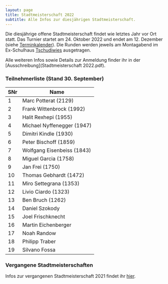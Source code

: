 ```yaml
---
layout: page
title: Stadtmeisterschaft 2022
subtitle: Alle Infos zur diesjährigen Stadtmeisterschaft.
---
```


Die diesjährige offene Stadtmeisterschaft findet wie letztes Jahr vor Ort statt. Das Turnier startet am 24. Oktober 2022 und endet am 12. Dezember (siehe [Terminkalender](/terminkalender)). Die Runden werden jeweils am Montagabend im Ex-Schulhaus [Tschudiwies](/aboutme) ausgetragen.

Alle weiteren Infos sowie Details zur Anmeldung finder ihr in der [Ausschreibung](Stadtmeisterschaft 2022.pdf).

### Teilnehmerliste (Stand 30. September)

| SNr | Name                       |
|-----|----------------------------|
| 1   | Marc Potterat (2129)       |
| 2   | Frank Wittenbrock (1992)   |
| 3   | Halit Rexhepi (1955)       |
| 4   | Michael Nyffenegger (1947) |
| 5   | Dimitri Kindle (1930)      |
| 6   | Peter Bischoff (1859)      |
| 7   | Wolfgang Eisenbeiss (1843) |
| 8   | Miguel Garcia (1758)       |
| 9   | Jan Frei (1750)            |
| 10  | Thomas Gebhardt (1472)     |
| 11  | Miro Settegrana (1353)     |
| 12  | Livio Ciardo (1323)        |
| 13  | Ben Bruch (1262)           |
| 14  | Daniel Szokody             |
| 15  | Joel Frischknecht          |
| 16  | Martin Eichenberger        |
| 17  | Noah Randow                |
| 18  | Philipp Traber             |
| 19  | Silvano Fossa              |

### Vergangene Stadtmeisterschaften

Infos zur vergangenen Stadtmeisterschaft 2021 findet ihr [hier](http://www.schachklub-sg.ch/turniere/stadtmeisterschaft/2021).
